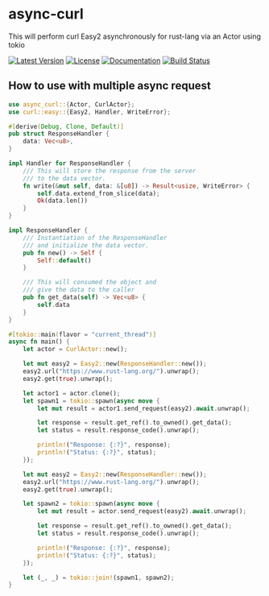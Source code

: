 # async-curl

This will perform curl Easy2 asynchronously for rust-lang via an Actor using tokio

[![Latest Version](https://img.shields.io/crates/v/async-curl.svg)](https://crates.io/crates/async-curl)
[![License](https://img.shields.io/github/license/LorenzoLeonardo/async-curl.svg)](LICENSE)
[![Documentation](https://docs.rs/async-curl/badge.svg)](https://docs.rs/async-curl)
[![Build Status](https://github.com/LorenzoLeonardo/async-curl/workflows/Rust/badge.svg)](https://github.com/LorenzoLeonardo/async-curl/actions)

## How to use with multiple async request

```rust
use async_curl::{Actor, CurlActor};
use curl::easy::{Easy2, Handler, WriteError};

#[derive(Debug, Clone, Default)]
pub struct ResponseHandler {
    data: Vec<u8>,
}

impl Handler for ResponseHandler {
    /// This will store the response from the server
    /// to the data vector.
    fn write(&mut self, data: &[u8]) -> Result<usize, WriteError> {
        self.data.extend_from_slice(data);
        Ok(data.len())
    }
}

impl ResponseHandler {
    /// Instantiation of the ResponseHandler
    /// and initialize the data vector.
    pub fn new() -> Self {
        Self::default()
    }

    /// This will consumed the object and
    /// give the data to the caller
    pub fn get_data(self) -> Vec<u8> {
        self.data
    }
}

#[tokio::main(flavor = "current_thread")]
async fn main() {
    let actor = CurlActor::new();

    let mut easy2 = Easy2::new(ResponseHandler::new());
    easy2.url("https://www.rust-lang.org/").unwrap();
    easy2.get(true).unwrap();

    let actor1 = actor.clone();
    let spawn1 = tokio::spawn(async move {
        let mut result = actor1.send_request(easy2).await.unwrap();

        let response = result.get_ref().to_owned().get_data();
        let status = result.response_code().unwrap();

        println!("Response: {:?}", response);
        println!("Status: {:?}", status);
    });

    let mut easy2 = Easy2::new(ResponseHandler::new());
    easy2.url("https://www.rust-lang.org/").unwrap();
    easy2.get(true).unwrap();

    let spawn2 = tokio::spawn(async move {
        let mut result = actor.send_request(easy2).await.unwrap();

        let response = result.get_ref().to_owned().get_data();
        let status = result.response_code().unwrap();

        println!("Response: {:?}", response);
        println!("Status: {:?}", status);
    });

    let (_, _) = tokio::join!(spawn1, spawn2);
}
```
